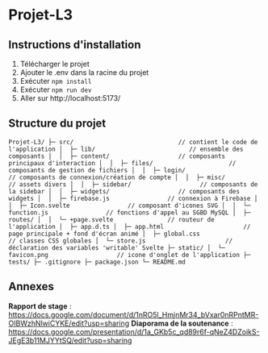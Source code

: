 # Projet-L3

## Instructions d'installation

1. Télécharger le projet
2. Ajouter le .env dans la racine du projet
3. Exécuter `npm install`
4. Exécuter `npm run dev`
5. Aller sur http://localhost:5173/

## Structure du projet

`Projet-L3/
├─ src/                             // contient le code de l'application
│  ├─ lib/                          // ensemble des composants
│  │  ├─ content/                   // composants principaux d'interaction
│  │  ├─ files/                     // composants de gestion de fichiers
│  │  ├─ login/                     // composants de connexion/création de compte
│  │  ├─ misc/                      // assets divers
│  │  ├─ sidebar/                   // composants de la sidebar
│  │  ├─ widgets/                   // composants des widgets
│  │  ├─ firebase.js                // connexion à Firebase
│  │  ├─ Icon.svelte                // composant d'icones SVG
│  │  └─ function.js                // fonctions d'appel au SGBD MySQL
│  ├─ routes/
│  │  └─ +page.svelte               // routeur de l'application
│  ├─ app.d.ts
│  ├─ app.html                      // page principale + fond d'écran animé
│  ├─ global.css                    // classes CSS globales
│  └─ store.js                      // déclaration des variables 'writable' Svelte
├─ static/
│  └─ favicon.png                   // icone d'onglet de l'application
├─ tests/
├─ .gitignore
├─ package.json
└─ README.md`

## Annexes

**Rapport de stage** : https://docs.google.com/document/d/1nRO5l_HmjnMr34_bVxar0nRPntMR-OIBWzhNlwiCYKE/edit?usp=sharing
**Diaporama de la soutenance** : https://docs.google.com/presentation/d/1a_GKb5c_qd89r6f-qNeZ4DZoikS-JEgE3b11MJYYtSQ/edit?usp=sharing
